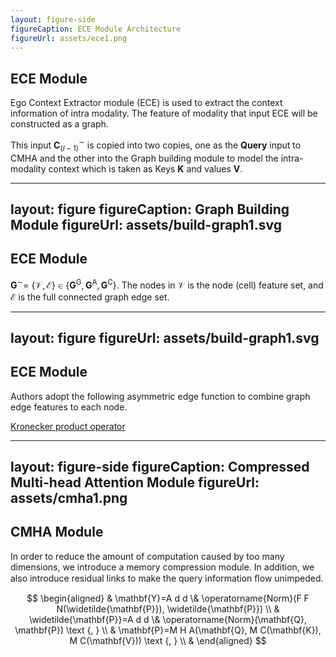 ```yaml
---
layout: figure-side
figureCaption: ECE Module Architecture
figureUrl: assets/ece1.png
---
```


## ECE Module

Ego Context Extractor module (ECE) is used to extract the context information of intra modality. The feature of modality that input ECE will be constructed as a graph.

This input $\mathbf{C}_{(l-1)}^{\sim}$ is copied into two copies, one as the **Query** input to CMHA and the other into the Graph building module to model the intra-modality context which is taken as Keys $\mathbf{K}$ and values $\mathbf{V}$.

---
layout: figure
figureCaption: Graph Building Module
figureUrl: assets/build-graph1.svg
---

## ECE Module

$\mathbf{G}^{\sim}=$ $\{\mathcal{V}, \mathcal{E}\} \in\left\{\mathbf{G}^{\mathrm{G}}, \mathbf{G}^{\mathrm{A}}, \mathbf{G}^{\mathrm{C}}\right\}$. The nodes in $\mathcal{V}$ is the node (cell) feature set, and $\mathcal{E}$ is the full connected graph edge set.

---
layout: figure
figureUrl: assets/build-graph1.svg
---

## ECE Module

Authors adopt the following asymmetric edge function to combine graph edge features to each node.


<Footnotes separator>
  <Footnote :number=1><a href="https://zh.wikipedia.org/wiki/%E5%85%8B%E7%BD%97%E5%86%85%E5%85%8B%E7%A7%AF" rel="noreferrer" target="_blank">Kronecker product operator</a></Footnote>
</Footnotes>

---
layout: figure-side
figureCaption: Compressed Multi-head Attention Module
figureUrl: assets/cmha1.png
---

## CMHA Module

In order to reduce the amount of computation caused by too many dimensions, we introduce a memory compression module. In addition, we also introduce residual links to make the query information ﬂow unimpeded.

$$
\begin{aligned}
& \mathbf{Y}=A d d \& \operatorname{Norm}(F F N(\widetilde{\mathbf{P}}), \widetilde{\mathbf{P}}) \\
& \widetilde{\mathbf{P}}=A d d \& \operatorname{Norm}(\mathbf{Q}, \mathbf{P}) \text {, } \\
& \mathbf{P}=M H A(\mathbf{Q}, M C(\mathbf{K}), M C(\mathbf{V})) \text {, } \\
&
\end{aligned}
$$